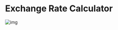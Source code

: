 # Exchange Rate Calculator

![img](https://github.com/pcwadarong/one-bite-react-mission/assets/86795558/10d784d6-ddb7-40f9-ade4-2d3034a22c7e)

